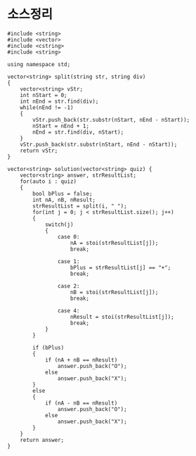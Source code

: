 # 소스정리

    #include <string>
    #include <vector>
    #include <cstring>
    #include <string>
    
    using namespace std;
    
    vector<string> split(string str, string div)
    {
        vector<string> vStr;
        int nStart = 0;
        int nEnd = str.find(div);
        while(nEnd != -1)
        {
            vStr.push_back(str.substr(nStart, nEnd - nStart));
            nStart = nEnd + 1;
            nEnd = str.find(div, nStart);
        }
        vStr.push_back(str.substr(nStart, nEnd - nStart));
        return vStr;
    }
    
    vector<string> solution(vector<string> quiz) {
        vector<string> answer, strResultList;
        for(auto i : quiz)
        {
            bool bPlus = false;
            int nA, nB, nResult;
            strResultList = split(i, " ");
            for(int j = 0; j < strResultList.size(); j++)          
            {
                switch(j)
                {
                    case 0: 
                        nA = stoi(strResultList[j]);
                        break;
                        
                    case 1:
                        bPlus = strResultList[j] == "+";
                        break;
                        
                    case 2:
                        nB = stoi(strResultList[j]);
                        break;
                        
                    case 4:
                        nResult = stoi(strResultList[j]);
                        break;  
                }
            }
            
            if (bPlus)
            {
                if (nA + nB == nResult)
                    answer.push_back("O");    
                else
                    answer.push_back("X");    
            }
            else
            {
                if (nA - nB == nResult)
                    answer.push_back("O");    
                else
                    answer.push_back("X");    
            }
        }
        return answer;
    }
